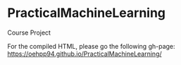 # PracticalMachineLearning
Course Project

For the compiled HTML, please go the following gh-page: https://oehpp94.github.io/PracticalMachineLearning/
